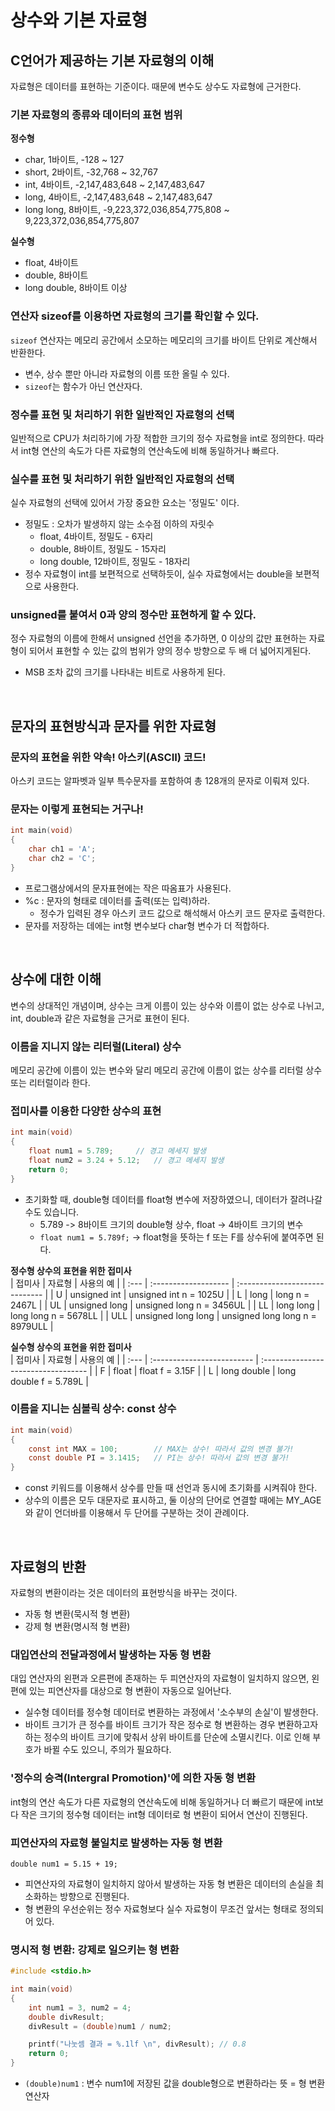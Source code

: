 # 상수와 기본 자료형

## C언어가 제공하는 기본 자료형의 이해
자료형은 데이터를 표현하는 기준이다. 때문에 변수도 상수도 자료형에 근거한다.

### 기본 자료형의 종류와 데이터의 표현 범위
**정수형**  
- char, 1바이트, -128 ~ 127
- short, 2바이트, -32,768 ~ 32,767
- int, 4바이트, -2,147,483,648 ~ 2,147,483,647
- long, 4바이트, -2,147,483,648 ~ 2,147,483,647
- long long, 8바이트, -9,223,372,036,854,775,808 ~ 9,223,372,036,854,775,807

**실수형**  
- float, 4바이트
- double, 8바이트
- long double, 8바이트 이상

### 연산자 sizeof를 이용하면 자료형의 크기를 확인할 수 있다.
```sizeof``` 연산자는 메모리 공간에서 소모하는 메모리의 크기를 바이트 단위로 계산해서 반환한다.
- 변수, 상수 뿐만 아니라 자료형의 이름 또한 올릴 수 있다.
- ```sizeof```는 함수가 아닌 연산자다.

### 정수를 표현 및 처리하기 위한 일반적인 자료형의 선택
일반적으로 CPU가 처리하기에 가장 적합한 크기의 정수 자료형을 int로 정의한다. 따라서 int형 연산의 속도가 다른 자료형의 연산속도에 비해 동일하거나 빠르다.

### 실수를 표현 및 처리하기 위한 일반적인 자료형의 선택
실수 자료형의 선택에 있어서 가장 중요한 요소는 '정밀도' 이다.
- 정밀도 : 오차가 발생하지 않는 소수점 이하의 자릿수
    - float, 4바이트, 정밀도 - 6자리
    - double, 8바이트, 정밀도 - 15자리
    - long double, 12바이트, 정밀도 - 18자리
- 정수 자료형이 int를 보편적으로 선택하듯이, 실수 자료형에서는 double을 보편적으로 사용한다.

### unsigned를 붙여서 0과 양의 정수만 표현하게 할 수 있다.
정수 자료형의 이름에 한해서 unsigned 선언을 추가하면, 0 이상의 값만 표현하는 자료형이 되어서 표현할 수 있는 값의 범위가 양의 정수 방향으로 두 배 더 넓어지게된다.
- MSB 조차 값의 크기를 나타내는 비트로 사용하게 된다.

</br>

## 문자의 표현방식과 문자를 위한 자료형

### 문자의 표현을 위한 약속! 아스키(ASCII) 코드!
아스키 코드는 알파벳과 일부 특수문자를 포함하여 총 128개의 문자로 이뤄져 있다.

### 문자는 이렇게 표현되는 거구나!
```c
int main(void)
{
    char ch1 = 'A';
    char ch2 = 'C';
}
```
- 프로그램상에서의 문자표현에는 작은 따옴표가 사용된다.
- %c : 문자의 형태로 데이터를 출력(또는 입력)하라.
    - 정수가 입력된 경우 아스키 코드 값으로 해석해서 아스키 코드 문자로 출력한다.
- 문자를 저장하는 데에는 int형 변수보다 char형 변수가 더 적합하다.

</br>

## 상수에 대한 이해
변수의 상대적인 개념이며, 상수는 크게 이름이 있는 상수와 이름이 없는 상수로 나뉘고, int, double과 같은 자료형을 근거로 표현이 된다.

### 이름을 지니지 않는 리터럴(Literal) 상수
메모리 공간에 이름이 있는 변수와 달리 메모리 공간에 이름이 없는 상수를 리터럴 상수 또는 리터럴이라 한다.

### 접미사를 이용한 다양한 상수의 표현
```c
int main(void)
{
    float num1 = 5.789;     // 경고 메세지 발생
    float num2 = 3.24 + 5.12;   // 경고 메세지 발생
    return 0;
}
```
- 초기화할 때, double형 데이터를 float형 변수에 저장하였으니, 데이터가 잘려나갈 수도 있습니다.
    - 5.789 -> 8바이트 크기의 double형 상수, float -> 4바이트 크기의 변수
    - ```float num1 = 5.789f;``` -> float형을 뜻하는 f 또는 F를 상수뒤에 붙여주면 된다.

**정수형 상수의 표현을 위한 접미사**  
| 접미사 | 자료형                | 사용의 예                         |
| :--- | :------------------- | :----------------------------- |
| U    | unsigned int         | unsigned int n = 1025U         |
| L    | long                 | long n = 2467L                 |
| UL   | unsigned long        | unsigned long n = 3456UL       |
| LL   | long long            | long long n = 5678LL           |
| ULL  | unsigned long long   | unsigned long long n = 8979ULL |

**실수형 상수의 표현을 위한 접미사**  
| 접미사 | 자료형                      | 사용의 예                             |
| :--- | :------------------------- | :---------------------------------- |
| F    | float                      | float f = 3.15F                     |
| L    | long double                | long double f = 5.789L              |


### 이름을 지니는 심볼릭 상수: const 상수
```c
int main(void)
{
    const int MAX = 100;        // MAX는 상수! 따라서 값의 변경 불가!
    const double PI = 3.1415;   // PI는 상수! 따라서 값의 변경 불가!
}
```
- const 키워드를 이용해서 상수를 만들 때 선언과 동시에 초기화를 시켜줘야 한다.
- 상수의 이름은 모두 대문자로 표시하고, 둘 이상의 단어로 연결할 때에는 MY_AGE와 같이 언더바를 이용해서 두 단어를 구분하는 것이 관례이다.

</br>

## 자료형의 반환
자료형의 변환이라는 것은 데이터의 표현방식을 바꾸는 것이다.
- 자동 형 변환(묵시적 형 변환)
- 강제 형 변환(명시적 형 변환)

### 대입연산의 전달과정에서 발생하는 자동 형 변환
대입 연산자의 왼편과 오른편에 존재하는 두 피연산자의 자료형이 일치하지 않으면, 왼편에 있는 피연산자를 대상으로 형 변환이 자동으로 일어난다.
- 실수형 데이터를 정수형 데이터로 변환하는 과정에서 '소수부의 손실'이 발생한다.
- 바이트 크기가 큰 정수를 바이트 크기가 작은 정수로 형 변환하는 경우 변환하고자 하는 정수의 바이트 크기에 맞춰서 상위 바이트를 단순에 소멸시킨다. 이로 인해 부호가 바뀔 수도 있으니, 주의가 필요하다.

### '정수의 승격(Intergral Promotion)'에 의한 자동 형 변환
int형의 연산 속도가 다른 자료형의 연산속도에 비해 동일하거나 더 빠르기 때문에 int보다 작은 크기의 정수형 데이터는 int형 데이터로 형 변환이 되어서 연산이 진행된다.

### 피연산자의 자료형 불일치로 발생하는 자동 형 변환
```double num1 = 5.15 + 19;```
- 피연산자의 자료형이 일치하지 않아서 발생하는 자동 형 변환은 데이터의 손실을 최소화하는 방향으로 진행된다.
- 형 변환의 우선순위는 정수 자료형보다 실수 자료형이 무조건 앞서는 형태로 정의되어 있다.

### 명시적 형 변환: 강제로 일으키는 형 변환
```c
#include <stdio.h>

int main(void)
{
    int num1 = 3, num2 = 4;
    double divResult;
    divResult = (double)num1 / num2;

    printf("나눗셈 결과 = %.1lf \n", divResult); // 0.8
    return 0;
}
```
- ```(double)num1``` : 변수 num1에 저장된 값을 double형으로 변환하라는 뜻 = 형 변환 연산자